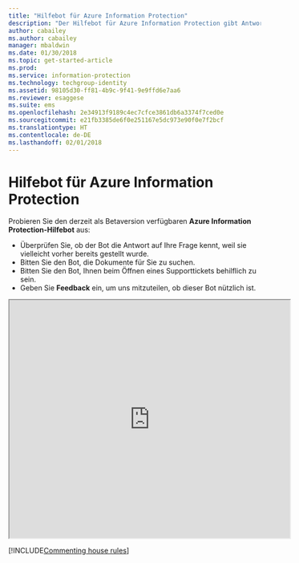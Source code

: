 ```yaml
---
title: "Hilfebot für Azure Information Protection"
description: "Der Hilfebot für Azure Information Protection gibt Antworten auf Ihre Fragen und unterstützt Sie beim Suchen von Dokumenten oder Öffnen eines Supporttickets, falls Sie technische Unterstützung benötigen."
author: cabailey
ms.author: cabailey
manager: mbaldwin
ms.date: 01/30/2018
ms.topic: get-started-article
ms.prod: 
ms.service: information-protection
ms.technology: techgroup-identity
ms.assetid: 98105d30-ff81-4b9c-9f41-9e9ffd6e7aa6
ms.reviewer: esaggese
ms.suite: ems
ms.openlocfilehash: 2e34913f9189c4ec7cfce3861db6a3374f7ced0e
ms.sourcegitcommit: e21fb3385de6f0e251167e5dc973e90f0e7f2bcf
ms.translationtype: HT
ms.contentlocale: de-DE
ms.lasthandoff: 02/01/2018
---
```

# <a name="help-bot-for-azure-information-protection"></a>Hilfebot für Azure Information Protection

Probieren Sie den derzeit als Betaversion verfügbaren **Azure Information Protection-Hilfebot** aus:

- Überprüfen Sie, ob der Bot die Antwort auf Ihre Frage kennt, weil sie vielleicht vorher bereits gestellt wurde.
- Bitten Sie den Bot, die Dokumente für Sie zu suchen.
- Bitten Sie den Bot, Ihnen beim Öffnen eines Supporttickets behilflich zu sein.
- Geben Sie **Feedback** ein, um uns mitzuteilen, ob dieser Bot nützlich ist.


<iframe width="560" height="475" src="https://webchat.botframework.com/embed/AIPformalBOT?s=SwZOTnCyj6w.cwA.zYE.Wdf87z08R7NHjtaev84v0nLC0urEfQJ2_5bUgvtIR9Q"></iframe>


[!INCLUDE[Commenting house rules](../includes/houserules.md)]
